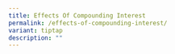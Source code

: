 ```yaml
---
title: Effects Of Compounding Interest
permalink: /effects-of-compounding-interest/
variant: tiptap
description: ""
---
```

